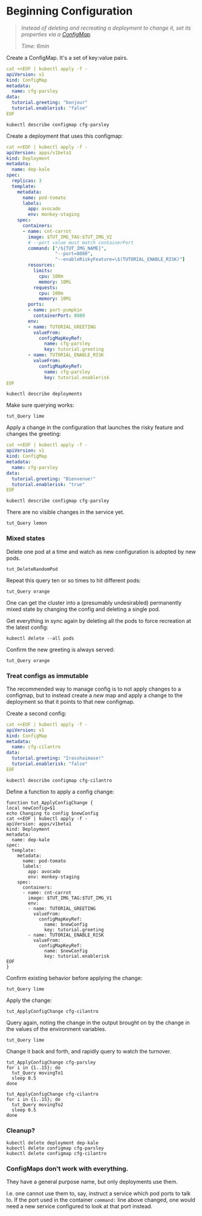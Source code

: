 # Beginning Configuration

[ConfigMap]: https://kubernetes.io/docs/tasks/configure-pod-container/configmap

> _Instead of deleting and recreating a deployment
> to change it, set its properties via a [ConfigMap]._
>
> _Time: 6min_


Create a ConfigMap.  It's a set of key:value pairs.

<!-- @createConfigMap @test -->
```yaml
cat <<EOF | kubectl apply -f -
apiVersion: v1
kind: ConfigMap
metadata:
  name: cfg-parsley
data:
  tutorial.greeting: "bonjour"
  tutorial.enablerisk: "false"
EOF
```

<!-- @describeConfigMap @test -->
```
kubectl describe configmap cfg-parsley
```

Create a deployment that uses this configmap:

<!-- @makeDeploymentWithCM @test -->
```yaml
cat <<EOF | kubectl apply -f -
apiVersion: apps/v1beta1
kind: Deployment
metadata:
  name: dep-kale
spec:
  replicas: 3
  template:
    metadata:
      name: pod-tomato
      labels:
        app: avocado
        env: monkey-staging
    spec:
      containers:
      - name: cnt-carrot
        image: $TUT_IMG_TAG:$TUT_IMG_V2
        # --port value must match containerPort
        command: ["/${TUT_IMG_NAME}",
                  "--port=8080",
                  "--enableRiskyFeature=\$(TUTORIAL_ENABLE_RISK)"]
        resources:
          limits:
            cpu: 100m
            memory: 10Mi
          requests:
            cpu: 100m
            memory: 10Mi
        ports:
        - name: port-pumpkin
          containerPort: 8080
        env:
        - name: TUTORIAL_GREETING
          valueFrom:
            configMapKeyRef:
              name: cfg-parsley
              key: tutorial.greeting
        - name: TUTORIAL_ENABLE_RISK
          valueFrom:
            configMapKeyRef:
              name: cfg-parsley
              key: tutorial.enablerisk
EOF
```

<!-- @describeDeployments -->
```
kubectl describe deployments
```

Make sure querying works:
<!-- @curlService -->
```
tut_Query lime
```

Apply a change in the configuration that launches the
risky feature and changes the greeting:

<!-- @applyConfigMapChange -->
```yaml
cat <<EOF | kubectl apply -f -
apiVersion: v1
kind: ConfigMap
metadata:
  name: cfg-parsley
data:
  tutorial.greeting: "Bienvenue!"
  tutorial.enablerisk: "true"
EOF
```

<!-- @describeConfig -->
```
kubectl describe configmap cfg-parsley
```

There are no visible changes in the service yet.

<!-- @curlService -->
```
tut_Query lemon
```

### Mixed states

Delete one pod at a time and watch as new configuration
is adopted by new pods.

<!-- @deleteOnePod -->
```
tut_DeleteRandomPod
```

Repeat this query ten or so times to hit different pods:

<!-- @tryQuery -->
```
tut_Query orange
```

One can get the cluster into a (presumably
undesirabled) permanently mixed state by changing the
config and deleting a single pod.

Get everything in sync again by deleting all the pods
to force recreation at the latest config:

<!-- @deleteAllPods -->
```
kubectl delete --all pods
```

Confirm the new greeting is always served:
<!-- @tryQuery -->
```
tut_Query orange
```

### Treat configs as immutable

The recommended way to manage config is to not apply
changes to a configmap, but to instead create a _new_
map and apply a change to the deployment so that it
points to that new configmap.

Create a second config:

<!-- @createConfigMap2 -->
```yaml
cat <<EOF | kubectl apply -f -
apiVersion: v1
kind: ConfigMap
metadata:
  name: cfg-cilantro
data:
  tutorial.greeting: "Irasshaimase!"
  tutorial.enablerisk: "false"
EOF
```

<!-- @describeConfigMap -->
```
kubectl describe configmap cfg-cilantro
```

Define a function to apply a config change:

<!-- @funcToRepointDeployment -->
```
function tut_ApplyConfigChange {
local newConfig=$1
echo Changing to config $newConfig
cat <<EOF | kubectl apply -f -
apiVersion: apps/v1beta1
kind: Deployment
metadata:
  name: dep-kale
spec:
  template:
    metadata:
      name: pod-tomato
      labels:
        app: avocado
        env: monkey-staging
    spec:
      containers:
      - name: cnt-carrot
        image: $TUT_IMG_TAG:$TUT_IMG_V1
        env:
        - name: TUTORIAL_GREETING
          valueFrom:
            configMapKeyRef:
              name: $newConfig
              key: tutorial.greeting
        - name: TUTORIAL_ENABLE_RISK
          valueFrom:
            configMapKeyRef:
              name: $newConfig
              key: tutorial.enablerisk
EOF
}
```

Confirm existing behavior before applying the change:
<!-- @curlService -->
```
tut_Query lime
```

Apply the change:

<!-- @changeDeployToConfig2 -->
```
tut_ApplyConfigChange cfg-cilantro
```

Query again, noting the change in the output brought on by the
change in the values of the environment variables.

<!-- @curlService -->
```
tut_Query lime
```

Change it back and forth, and rapidly query to watch the turnover.

<!-- @changeDeployToConfig1 -->
```
tut_ApplyConfigChange cfg-parsley
for i in {1..15}; do
  tut_Query movingTo1
  sleep 0.5
done
```

<!-- @changeDeployToConfig2 -->
```
tut_ApplyConfigChange cfg-cilantro
for i in {1..15}; do
  tut_Query movingTo2
  sleep 0.5
done
```

### Cleanup?

<!-- @deleteStuff -->
```
kubectl delete deployment dep-kale
kubectl delete configmap cfg-parsley
kubectl delete configmap cfg-cilantro
```

### ConfigMaps don't work with everything.

They have a general purpose name, but only deployments
use them.

I.e. one cannot use them to, say, instruct a service
which pod ports to talk to.  If the port used in the
container `command:` line above changed, one would need
a new service configured to look at that port instead.
